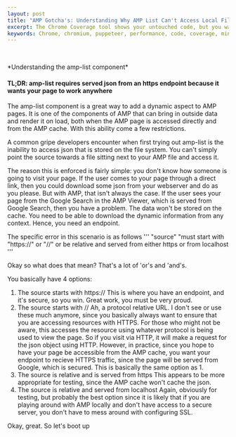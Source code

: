 ```yaml
---
layout: post
title: "AMP Gotcha's: Understanding Why AMP List Can't Access Local Files"
excerpt: The Chrome Coverage tool shows your untouched code, but you want to download the good stuff
keywords: Chrome, chromium, puppeteer, performance, code, coverage, minification, unused, CSS, JS, HTML
---
```


<amp-img width="290" height="422" layout="fixed" src="/assets/posts/extracting-coverage/puppeteer.png"></amp-img>
<br/>
<caption>*Understanding the amp-list component*</caption>

#### TL;DR: amp-list requires served json from an https endpoint because it wants your page to work anywhere

The amp-list component is a great way to add a dynamic aspect to AMP pages. It is one of the components of AMP that can bring in outside data and render it on load, both when the AMP page is accessed directly and from the AMP cache. With this ability come a few restrictions.

A common gripe developers encounter when first trying out amp-list is the inability to access json that is stored on the file system. You can't simply point the source towards a file sitting next to your AMP file and access it.

The reason this is enforced is fairly simple: you don't know how someone is going to visit your page. If the user comes to your page through a direct link, then you could download some json from your webserver and do as you please. But with AMP, that isn't always the case. If the user sees your page from the Google Search in the AMP Viewer, which is served from Google Search, then you have a problem. The data won't be stored on the cache. You need to be able to download the dynamic information from any context. Hence, you need an endpoint.

The specific error in this scenario is as follows
'''
"source" "must start with "https://" or "//" or be relative and served from either https or from localhost
'''

Okay so what does that mean? That's a lot of 'or's and 'and's.

You basically have 4 options:

1. The source starts with https://
This is where you have an endpoint, and it's secure, so you win. Great work, you must be very proud.
2. The source starts with //
Ah, a protocol relative URL. I don't see or use these much anymore, since you basically always want to ensure that you are accessing resources with HTTPS. For those who might not be aware, this accesses the resource using whatever protocol is being used to view the page. So if you visit via HTTP, it will make a request for the json object using HTTP. However, in practice, since you hope to have your page be accessible from the AMP cache, you want your endpoint to recieve HTTPS traffic, since the page will be served from Google, which is secured. This is basically the same option as 1.
3. The source is relative and is served from https
This appears to be more appropriate for testing, since the AMP cache won't cache the json.
4. The source is relative and served from localhost
Again, obviously for testing, but probably the best option since it is likely that if you are playing around with AMP locally and don't have access to a secure server, you don't have to mess around with configuring SSL.

Okay, great. So let's boot up